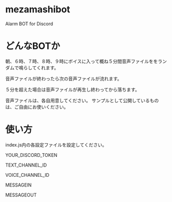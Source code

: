# mezamashibot
Alarm BOT for Discord

# どんなBOTか

朝、６時、７時、８時、９時にボイスに入って概ね５分間音声ファイルををランダムで鳴らしてくれます。

音声ファイルが終わったら次の音声ファイルが流れます。

５分を超えた場合は音声ファイルが再生し終わってから落ちます。


音声ファイルは、各自用意してください。 サンプルとして公開しているものは、ご自由にお使いください。

# 使い方

index.js内の各設定ファイルを設定してください。

YOUR_DISCORD_TOKEN 

TEXT_CHANNEL_ID 

VOICE_CHANNEL_ID 

MESSAGEIN 

MESSAGEOUT
